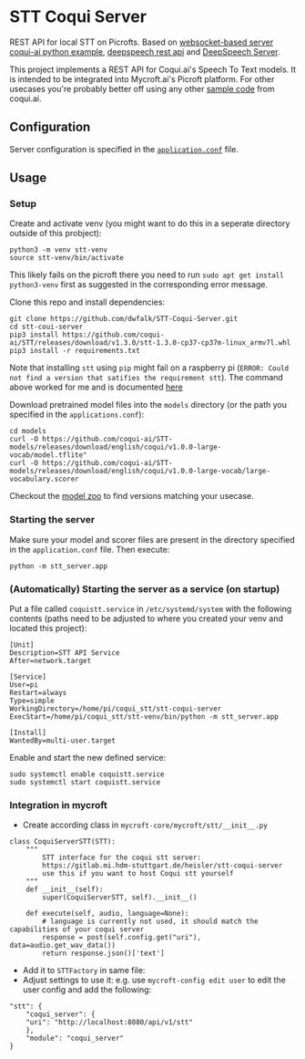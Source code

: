 # STT Coqui Server

REST API for local STT on Picrofts. Based on [websocket-based server coqui-ai python example](https://github.com/coqui-ai/STT-examples/tree/r1.0/python_websocket_server), [deepspeech rest api](https://github.com/zelo/deepspeech-rest-api) and [DeepSpeech Server](https://github.com/MainRo/deepspeech-server).

This project implements a REST API for Coqui.ai's Speech To Text models. It is intended to be integrated into Mycroft.ai's Picroft platform. For other usecases you're probably better off using any other [sample code](https://github.com/coqui-ai/STT-examples) from coqui.ai.

## Configuration

Server configuration is specified in the [`application.conf`](application.conf) file. 

## Usage

### Setup

Create and activate venv (you might want to do this in a seperate directory outside of this probject):
```
python3 -m venv stt-venv
source stt-venv/bin/activate
```
This likely fails on the picroft there you need to run `sudo apt get install python3-venv` first as suggested in the corresponding error message.

Clone this repo and install dependencies:
```
git clone https://github.com/dwfalk/STT-Coqui-Server.git
cd stt-coui-server
pip3 install https://github.com/coqui-ai/STT/releases/download/v1.3.0/stt-1.3.0-cp37-cp37m-linux_armv7l.whl
pip3 install -r requirements.txt
```
Note that installing `stt` using `pip` might fail on a raspberry pi (`ERROR: Could not find a version that satifies the requirement stt`). The command above worked for me and is documented [here](https://github.com/coqui-ai/stt-model-manager#usage)

Download pretrained model files into the `models` directory (or the path you specified in the `applications.conf`):
```
cd models
curl -O https://github.com/coqui-ai/STT-models/releases/download/english/coqui/v1.0.0-large-vocab/model.tflite"
curl -O https://github.com/coqui-ai/STT-models/releases/download/english/coqui/v1.0.0-large-vocab/large-vocabulary.scorer
```
Checkout the [model zoo](https://coqui.ai/models) to find versions matching your usecase.

### Starting the server

Make sure your model and scorer files are present in the directory specified in the `application.conf` file. Then execute:

```
python -m stt_server.app
```

### (Automatically) Starting the server as a service (on startup)
Put a file called `coquistt.service` in `/etc/systemd/system` with the following contents (paths need to be adjusted to where you created your venv and located this project):
```
[Unit]
Description=STT API Service
After=network.target

[Service]
User=pi
Restart=always
Type=simple
WorkingDirectory=/home/pi/coqui_stt/stt-coqui-server
ExecStart=/home/pi/coqui_stt/stt-venv/bin/python -m stt_server.app

[Install]
WantedBy=multi-user.target
```

Enable and start the new defined service:
```
sudo systemctl enable coquistt.service
sudo systemctl start coquistt.service
```

### Integration in mycroft
- Create according class in `mycroft-core/mycroft/stt/__init__.py`
```
class CoquiServerSTT(STT):
    """
        STT interface for the coqui stt server:
        https://gitlab.mi.hdm-stuttgart.de/heisler/stt-coqui-server
        use this if you want to host Coqui stt yourself
    """
    def __init__(self):
        super(CoquiServerSTT, self).__init__()

    def execute(self, audio, language=None):
        # language is currently not used, it should match the capabilities of your coqui server
        response = post(self.config.get("uri"), data=audio.get_wav_data())
        return response.json()['text']
```
- Add it to `STTFactory` in same file: 
- Adjust settings to use it: e.g. use `mycroft-config edit user` to edit the user config and add the following:
```
"stt": {
    "coqui_server": {
    "uri": "http://localhost:8080/api/v1/stt"
    },
    "module": "coqui_server"
}
```
